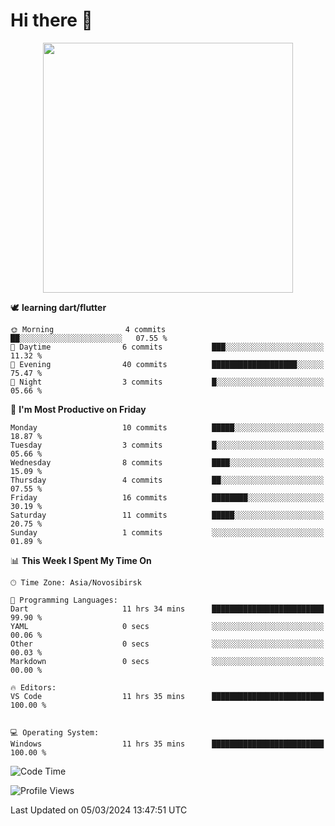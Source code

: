 # Hi there 👋

<p align="center">
    <img height = 400 src="https://i.pinimg.com/originals/34/d7/a3/34d7a3bbe7ab056f213e66c7182dd57e.gif">
</p>


<!--START_SECTION:waka-->









🕊️ **learning dart/flutter**



```text
🌞 Morning                4 commits           ██░░░░░░░░░░░░░░░░░░░░░░░   07.55 % 
🌆 Daytime                6 commits           ███░░░░░░░░░░░░░░░░░░░░░░   11.32 % 
🌃 Evening                40 commits          ███████████████████░░░░░░   75.47 % 
🌙 Night                  3 commits           █░░░░░░░░░░░░░░░░░░░░░░░░   05.66 % 
```
📅 **I'm Most Productive on Friday** 

```text
Monday                   10 commits          █████░░░░░░░░░░░░░░░░░░░░   18.87 % 
Tuesday                  3 commits           █░░░░░░░░░░░░░░░░░░░░░░░░   05.66 % 
Wednesday                8 commits           ████░░░░░░░░░░░░░░░░░░░░░   15.09 % 
Thursday                 4 commits           ██░░░░░░░░░░░░░░░░░░░░░░░   07.55 % 
Friday                   16 commits          ████████░░░░░░░░░░░░░░░░░   30.19 % 
Saturday                 11 commits          █████░░░░░░░░░░░░░░░░░░░░   20.75 % 
Sunday                   1 commits           ░░░░░░░░░░░░░░░░░░░░░░░░░   01.89 % 
```


📊 **This Week I Spent My Time On** 

```text
🕑︎ Time Zone: Asia/Novosibirsk

💬 Programming Languages: 
Dart                     11 hrs 34 mins      █████████████████████████   99.90 % 
YAML                     0 secs              ░░░░░░░░░░░░░░░░░░░░░░░░░   00.06 % 
Other                    0 secs              ░░░░░░░░░░░░░░░░░░░░░░░░░   00.03 % 
Markdown                 0 secs              ░░░░░░░░░░░░░░░░░░░░░░░░░   00.00 % 

🔥 Editors: 
VS Code                  11 hrs 35 mins      █████████████████████████   100.00 % 


💻 Operating System: 
Windows                  11 hrs 35 mins      █████████████████████████   100.00 % 
```

![Code Time](http://img.shields.io/badge/Code%20Time-161%20hrs%2049%20mins-blue)

![Profile Views](http://img.shields.io/badge/Profile%20Views-40-blue)








 Last Updated on 05/03/2024 13:47:51 UTC
<!--END_SECTION:waka-->


